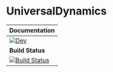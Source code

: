 # UniversalDynamics

| **Documentation** |
|:------------ |
| [![Dev](https://img.shields.io/badge/docs-dev-blue.svg)](https://SciQuant.github.io/UniversalDynamics.jl/dev/) |
|**Build Status** |
| [![Build Status](https://github.com/SciQuant/UniversalDynamics.jl/workflows/CI/badge.svg)](https://github.com/SciQuant/UniversalDynamics.jl/actions) |
